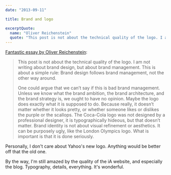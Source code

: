 ```yaml
---
date: "2013-09-11"

title: Brand and logo

excerptQuote:
  name: "Oliver Reichenstein"
  quote: "This post is not about the technical quality of the logo. I am not writing about brand design, but about brand management. This is about a simple rule: Brand design follows brand management, not the other way around."
---
```


[Fantastic essay by Oliver Reichenstein](http://ia.net/blog/logo-bullshit-co-inc/):

> This post is not about the technical quality of the logo. I am not writing about brand design, but about brand management. This is about a simple rule: Brand design follows brand management, not the other way around.
>
> One could argue that we can’t say if this is bad brand management. Unless we know what the brand ambition, the brand architecture, and the brand strategy is, we ought to have no opinion. Maybe the logo does exactly what it is supposed to do. Because really, it doesn’t matter whether it looks pretty, or whether someone likes or dislikes the purple or the scallops. The Coca-Cola logo was not designed by a professional designer, it is typographically hideous, but that doesn’t matter. Brand identity is not about visual refinement or aesthetics. It can be purposely ugly, like the London Olympics logo. What is important is that it is done seriously.

Personally, I don't care about Yahoo's new logo. Anything would be better off that the old one.

By the way, I'm still amazed by the quality of the iA website, and especially the blog. Typography, details, everything. It's wonderful.
